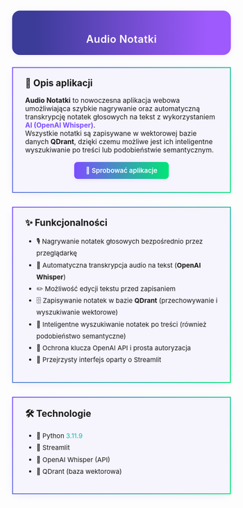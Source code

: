 <div style="border-radius: 18px; background: linear-gradient(90deg, #3b3b98 10%, #9f5afd 90%); padding: 18px 0 16px 0; margin-bottom: 28px; box-shadow: 0 2px 16px rgba(124,77,255,0.09); text-align:center;">
  <h1 style="color:#fff; font-size:1.7em; font-weight:600; margin-bottom:6px; display:inline-block; vertical-align:middle; letter-spacing:0.5px;">
    Audio Notatki
  </h1>
</div>

<div style="border: 2.5px solid; border-image: linear-gradient(120deg, #7c4dff, #00e676) 1; border-radius: 20px; padding: 22px 28px; margin: 28px 0 32px 0; background: rgba(124,77,255,0.05); box-shadow: 0 4px 18px rgba(124,77,255,0.09);">
  <h2 style="margin-top:0;display:flex;align-items:center;gap:8px;">📝 Opis aplikacji</h2>
  <p style="font-size:1.12em;">
    <b>Audio Notatki</b> to nowoczesna aplikacja webowa umożliwiająca szybkie nagrywanie oraz automatyczną transkrypcję notatek głosowych na tekst z wykorzystaniem <span style="color:#7c4dff;font-weight:bold;">AI (OpenAI Whisper)</span>.<br>
    Wszystkie notatki są zapisywane w wektorowej bazie danych <b>QDrant</b>, dzięki czemu możliwe jest ich inteligentne wyszukiwanie po treści lub podobieństwie semantycznym.
  </p>
  <div style="margin: 18px 0 8px 0; text-align:center;">
    <a href="https://audio-notatki-kurs.streamlit.app" target="_blank"
      style="text-decoration:none;display:inline-block;padding:10px 26px;border-radius:8px;font-size:1.08em;font-weight:600;background:linear-gradient(90deg,#7c4dff,#00e676);color:#fff;box-shadow:0 2px 8px rgba(124,77,255,0.10);transition:filter 0.18s;">
      🚀 Sprobować aplikacje
    </a>
    <style>
      a:hover {
        filter: brightness(0.9);
      }
    </style>
  </div>
</div>

<div style="border: 2.5px solid; border-image: linear-gradient(120deg, #7c4dff, #00e676) 1; border-radius: 20px; padding: 22px 28px; margin: 28px 0 32px 0; background: rgba(124,77,255,0.05); box-shadow: 0 4px 18px rgba(124,77,255,0.09);">
  <h2 style="margin-top:0;display:flex;align-items:center;gap:8px;">✨ Funkcjonalności</h2>
  <ul style="font-size:1.08em;line-height:1.8;">
    <li>🎙️ Nagrywanie notatek głosowych bezpośrednio przez przeglądarkę</li>
    <li>📝 Automatyczna transkrypcja audio na tekst (<b>OpenAI Whisper</b>)</li>
    <li>✏️ Możliwość edycji tekstu przed zapisaniem</li>
    <li>🗄️ Zapisywanie notatek w bazie <b>QDrant</b> (przechowywanie i wyszukiwanie wektorowe)</li>
    <li>🔎 Inteligentne wyszukiwanie notatek po treści (również podobieństwo semantyczne)</li>
    <li>🔐 Ochrona klucza OpenAI API i prosta autoryzacja</li>
    <li>🌈 Przejrzysty interfejs oparty o Streamlit</li>
  </ul>
</div>

<div style="border: 2.5px solid; border-image: linear-gradient(120deg, #7c4dff, #00e676) 1; border-radius: 20px; padding: 22px 28px; margin: 28px 0 32px 0; background: rgba(124,77,255,0.05); box-shadow: 0 4px 18px rgba(124,77,255,0.09);">
  <h2 style="margin-top:0;display:flex;align-items:center;gap:8px;">🛠️ Technologie</h2>
  <ul style="font-size:1.08em;line-height:1.8;">
    <li>🐍 Python <span style="color:#00bfae;">3.11.9</span></li>
    <li>🚀 Streamlit</li>
    <li>🧠 OpenAI Whisper (API)</li>
    <li>🔎 QDrant (baza wektorowa)</li>
  </ul>
</div>
